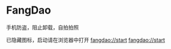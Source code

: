# FangDao
手机防盗，阻止卸载，自拍拍照

已隐藏图标，启动请在浏览器中打开 [fangdao://start](fangdao://start)
 [fangdao://start](http://t.cn)
